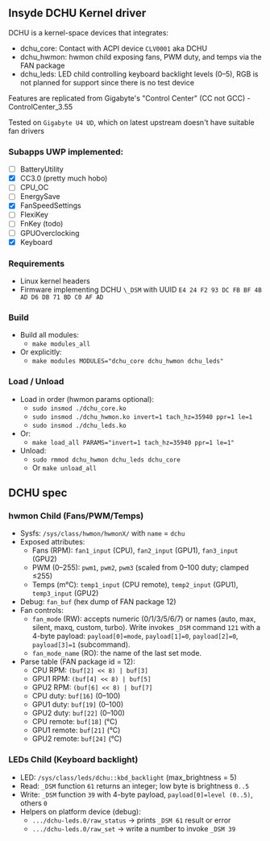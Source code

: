 ## Insyde DCHU Kernel driver

DCHU is a kernel-space devices that integrates:
- dchu\_core: Contact with ACPI device `CLV0001` aka DCHU
- dchu\_hwmon: hwmon child exposing fans, PWM duty, and temps via the FAN package
- dchu\_leds: LED child controlling keyboard backlight levels (0–5), RGB is not planned for support since there is no test device

Features are replicated from Gigabyte's "Control Center" (CC not GCC) - ControlCenter\_3.55

Tested on `Gigabyte U4 UD`, which on latest upstream doesn't have suitable fan drivers 

### Subapps UWP implemented:

- [ ] BatteryUtility
- [x] CC3.0 (pretty much hobo)
- [ ] CPU\_OC
- [ ] EnergySave
- [x] FanSpeedSettings
- [ ] FlexiKey
- [ ] FnKey (todo)
- [ ] GPUOverclocking
- [x] Keyboard

### Requirements
- Linux kernel headers
- Firmware implementing DCHU `\_DSM` with UUID `E4 24 F2 93 DC FB BF 4B AD D6 DB 71 BD C0 AF AD`

### Build
- Build all modules:
  - `make modules_all`
- Or explicitly:
  - `make modules MODULES="dchu_core dchu_hwmon dchu_leds"`

### Load / Unload
- Load in order (hwmon params optional):
  - `sudo insmod ./dchu_core.ko`
  - `sudo insmod ./dchu_hwmon.ko invert=1 tach_hz=35940 ppr=1 le=1`
  - `sudo insmod ./dchu_leds.ko`
- Or:
  - `make load_all PARAMS="invert=1 tach_hz=35940 ppr=1 le=1"`
- Unload:
  - `sudo rmmod dchu_hwmon dchu_leds dchu_core`
  - Or `make unload_all`

## DCHU spec

### hwmon Child (Fans/PWM/Temps)
- Sysfs: `/sys/class/hwmon/hwmonX/` with `name` = `dchu`
- Exposed attributes:
  - Fans (RPM): `fan1_input` (CPU), `fan2_input` (GPU1), `fan3_input` (GPU2)
  - PWM (0–255): `pwm1`, `pwm2`, `pwm3` (scaled from 0–100 duty; clamped ≤255)
  - Temps (m°C): `temp1_input` (CPU remote), `temp2_input` (GPU1), `temp3_input` (GPU2)
- Debug: `fan_buf` (hex dump of FAN package 12)
- Fan controls:
  - `fan_mode` (RW): accepts numeric (0/1/3/5/6/7) or names (auto, max, silent, maxq, custom, turbo). Write invokes `_DSM` command `121` with a 4-byte payload: `payload[0]=mode`, `payload[1]=0`, `payload[2]=0`, `payload[3]=1` (subcommand).
  - `fan_mode_name` (RO): the name of the last set mode.
- Parse table (FAN package id = 12):
  - CPU RPM: `(buf[2] << 8) | buf[3]`
  - GPU1 RPM: `(buf[4] << 8) | buf[5]`
  - GPU2 RPM: `(buf[6] << 8) | buf[7]`
  - CPU duty: `buf[16]` (0–100)
  - GPU1 duty: `buf[19]` (0–100)
  - GPU2 duty: `buf[22]` (0–100)
  - CPU remote: `buf[18]` (°C)
  - GPU1 remote: `buf[21]` (°C)
  - GPU2 remote: `buf[24]` (°C)

### LEDs Child (Keyboard backlight)
- LED: `/sys/class/leds/dchu::kbd_backlight` (max\_brightness = 5)
- Read: `_DSM` function `61` returns an integer; low byte is brightness `0..5`
- Write: `_DSM` function `39` with 4-byte payload, `payload[0]=level (0..5)`, others `0`
- Helpers on platform device (debug):
  - `.../dchu-leds.0/raw_status` → prints `_DSM 61` result or error
  - `.../dchu-leds.0/raw_set` → write a number to invoke `_DSM 39`
